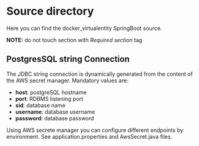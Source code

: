 # Source directory

Here you can find the docker_virtualentity SpringBoot source.

**NOTE:** do not touch section with _Required section_ tag

## PostgresSQL string Connection

The JDBC string connection is dynamically generated from the content of the AWS secret manager. Mandatory values are:

* **host**: postgreSQL hostname 
* **port**: RDBMS listening port
* **sid**: database name
* **username**: database username
* **password**: database password

Using AWS secrete manager you can configure different endpoints by environment. See application.properties and AwsSecret.java files.    